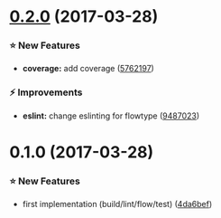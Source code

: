 <a name="0.2.0"></a>
# [0.2.0](https://github.com/kazupon/vue-node-boilerplate/compare/v0.1.0...v0.2.0) (2017-03-28)


### :star: New Features

* **coverage:** add coverage ([5762197](https://github.com/kazupon/vue-node-boilerplate/commit/5762197))


### :zap: Improvements

* **eslint:** change eslinting for flowtype ([9487023](https://github.com/kazupon/vue-node-boilerplate/commit/9487023))



<a name="0.1.0"></a>
# 0.1.0 (2017-03-28)

### :star: New Features

* first implementation (build/lint/flow/test) ([4da6bef](https://github.com/kazupon/vue-node-boilerplate/commit/4da6bef))


